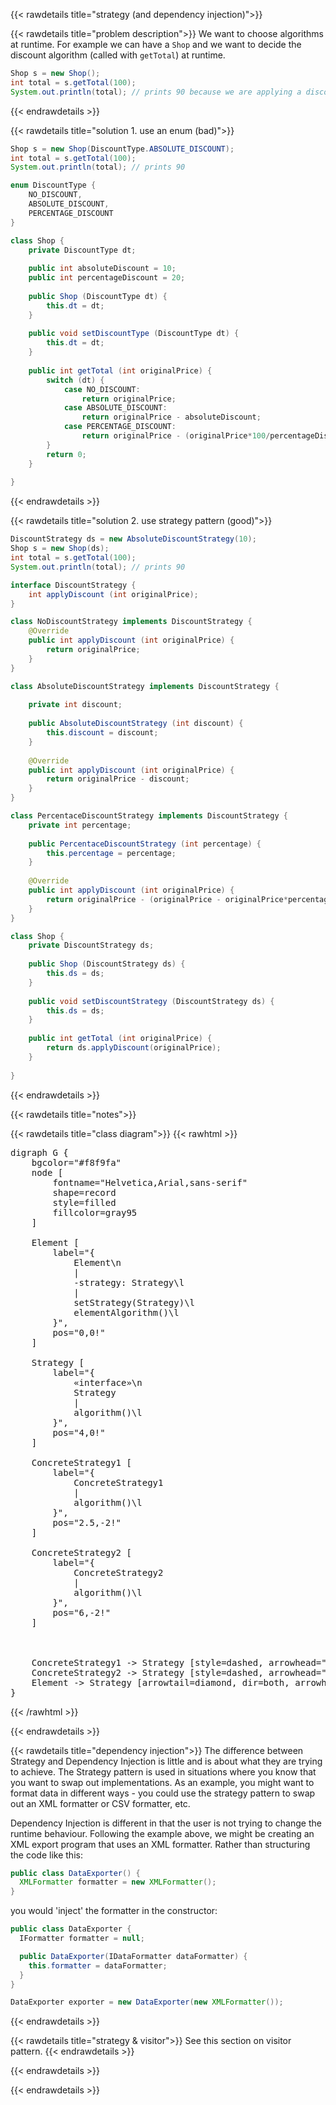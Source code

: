 {{< rawdetails title="strategy (and dependency injection)">}}

{{< rawdetails title="problem description">}}
We want to choose algorithms at runtime.
For example we can have a `Shop` and we want to decide the discount algorithm (called with `getTotal`) at runtime.
```java
Shop s = new Shop();
int total = s.getTotal(100);
System.out.println(total); // prints 90 because we are applying a discount of 10%
```
{{< endrawdetails >}}



{{< rawdetails title="solution 1. use an enum (bad)">}}
```java
Shop s = new Shop(DiscountType.ABSOLUTE_DISCOUNT);
int total = s.getTotal(100);
System.out.println(total); // prints 90
```


```java
enum DiscountType {
    NO_DISCOUNT,
    ABSOLUTE_DISCOUNT,
    PERCENTAGE_DISCOUNT
}

class Shop {
    private DiscountType dt;
    
    public int absoluteDiscount = 10;
    public int percentageDiscount = 20;
    
    public Shop (DiscountType dt) {
        this.dt = dt;
    }
    
    public void setDiscountType (DiscountType dt) {
        this.dt = dt;
    }
    
    public int getTotal (int originalPrice) {
        switch (dt) {
            case NO_DISCOUNT:
                return originalPrice;
            case ABSOLUTE_DISCOUNT:
                return originalPrice - absoluteDiscount;
            case PERCENTAGE_DISCOUNT:
                return originalPrice - (originalPrice*100/percentageDiscount);
        }
        return 0;
    }
    
}
```
{{< endrawdetails >}}


{{< rawdetails title="solution 2. use strategy pattern (good)">}}
```java
DiscountStrategy ds = new AbsoluteDiscountStrategy(10);
Shop s = new Shop(ds);
int total = s.getTotal(100);
System.out.println(total); // prints 90
```

```java
interface DiscountStrategy {
    int applyDiscount (int originalPrice);
}

class NoDiscountStrategy implements DiscountStrategy {
    @Override
    public int applyDiscount (int originalPrice) {
        return originalPrice;
    }
}

class AbsoluteDiscountStrategy implements DiscountStrategy {
    
    private int discount;
    
    public AbsoluteDiscountStrategy (int discount) {
        this.discount = discount;
    }
    
    @Override
    public int applyDiscount (int originalPrice) {
        return originalPrice - discount;
    }
}

class PercentaceDiscountStrategy implements DiscountStrategy {
    private int percentage;
    
    public PercentaceDiscountStrategy (int percentage) {
        this.percentage = percentage;
    }
    
    @Override
    public int applyDiscount (int originalPrice) {
        return originalPrice - (originalPrice - originalPrice*percentage/100);
    }
}

class Shop {
    private DiscountStrategy ds;
    
    public Shop (DiscountStrategy ds) {
        this.ds = ds;
    }
    
    public void setDiscountStrategy (DiscountStrategy ds) {
        this.ds = ds;
    }
    
    public int getTotal (int originalPrice) {
        return ds.applyDiscount(originalPrice);
    }
    
}

```
{{< endrawdetails >}}





{{< rawdetails title="notes">}}

{{< rawdetails title="class diagram">}}
{{< rawhtml >}}
<pre class="graphviz">
digraph G {
    bgcolor="#f8f9fa"
    node [
        fontname="Helvetica,Arial,sans-serif"
        shape=record
        style=filled
        fillcolor=gray95
    ]

    Element [ 
        label="{
            Element\n
            |
            -strategy: Strategy\l
            |
            setStrategy(Strategy)\l
            elementAlgorithm()\l
        }",
        pos="0,0!"
    ]

    Strategy [ 
        label="{
            «interface»\n
            Strategy
            |
            algorithm()\l
        }",
        pos="4,0!"
    ]

    ConcreteStrategy1 [ 
        label="{
            ConcreteStrategy1
            |
            algorithm()\l
        }",
        pos="2.5,-2!"
    ]

    ConcreteStrategy2 [ 
        label="{
            ConcreteStrategy2
            |
            algorithm()\l
        }",
        pos="6,-2!"
    ]

  

    ConcreteStrategy1 -> Strategy [style=dashed, arrowhead="empty"];
    ConcreteStrategy2 -> Strategy [style=dashed, arrowhead="empty"];
    Element -> Strategy [arrowtail=diamond, dir=both, arrowhead=none, style=solid]; 
}
</pre>
{{< /rawhtml >}}

<!-- ![](/projects/design-patterns/strategy/strategy.png) -->
{{< endrawdetails >}}


{{< rawdetails title="dependency injection">}}
The difference between Strategy and Dependency Injection is little and is about what they are trying to achieve. 
The Strategy pattern is used in situations where you know that you want to swap out implementations. 
As an example, you might want to format data in different ways - you could use the strategy pattern to swap out an XML formatter or CSV formatter, etc.

Dependency Injection is different in that the user is not trying to change the runtime behaviour. 
Following the example above, we might be creating an XML export program that uses an XML formatter. Rather than structuring the code like this:

```java
public class DataExporter() {
  XMLFormatter formatter = new XMLFormatter();
}
```
you would 'inject' the formatter in the constructor:

```java
public class DataExporter {
  IFormatter formatter = null;

  public DataExporter(IDataFormatter dataFormatter) {
    this.formatter = dataFormatter;
  }
}

DataExporter exporter = new DataExporter(new XMLFormatter());
```

{{< endrawdetails >}}



{{< rawdetails title="strategy & visitor">}}
See this section on visitor pattern.
{{< endrawdetails >}}

{{< endrawdetails >}}




{{< endrawdetails >}}
